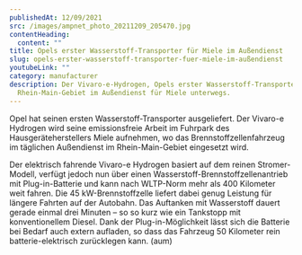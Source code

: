 ```yaml
---
publishedAt: 12/09/2021
src: /images/ampnet_photo_20211209_205470.jpg
contentHeading:
  content: ""
title: Opels erster Wasserstoff-Transporter für Miele im Außendienst
slug: opels-erster-wasserstoff-transporter-fuer-miele-im-außendienst
youtubeLink: ""
category: manufacturer
description: Der Vivaro-e-Hydrogen, Opels erster Wasserstoff-Transporter, ist im
  Rhein-Main-Gebiet im Außendienst für Miele unterwegs.
---
```


[](https://www.e-medienportal.net/artikel/detail/58160#image205471 "Dieses Bild in unterschiedlichen Größen herunterladen")[](https://www.e-medienportal.net/artikel/detail/58160#ampnet-carousel)[](https://www.e-medienportal.net/artikel/detail/58160#ampnet-carousel)Opel hat seinen ersten Wasserstoff-Transporter ausgeliefert. Der Vivaro-e Hydrogen wird seine emissionsfreie Arbeit im Fuhrpark des Hausgeräteherstellers Miele aufnehmen, wo das Brennstoffzellenfahrzeug im täglichen Außendienst im Rhein-Main-Gebiet eingesetzt wird.

Der elektrisch fahrende Vivaro-e Hydrogen basiert auf dem reinen Stromer-Modell, verfügt jedoch nun über einen Wasserstoff-Brennstoffzellenantrieb mit Plug-in-Batterie und kann nach WLTP-Norm mehr als 400 Kilometer weit fahren. Die 45 kW-Brennstoffzelle liefert dabei genug Leistung für längere Fahrten auf der Autobahn. Das Auftanken mit Wasserstoff dauert gerade einmal drei Minuten – so so kurz wie ein Tankstopp mit konventionellem Diesel. Dank der Plug-in-Möglichkeit lässt sich die Batterie bei Bedarf auch extern aufladen, so dass das Fahrzeug 50 Kilometer rein batterie-elektrisch zurücklegen kann. (aum)
